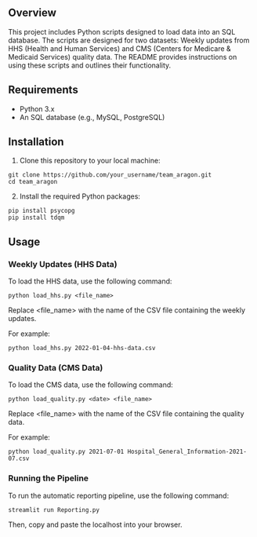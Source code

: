 ## Overview
This project includes Python scripts designed to load data into an SQL database. The scripts are designed for two datasets: Weekly updates from HHS (Health and Human Services) and CMS (Centers for Medicare & Medicaid Services) quality data. The README provides instructions on using these scripts and outlines their functionality.

## Requirements
- Python 3.x
- An SQL database (e.g., MySQL, PostgreSQL)

## Installation
1. Clone this repository to your local machine:
```
git clone https://github.com/your_username/team_aragon.git
cd team_aragon
```
2. Install the required Python packages:
```
pip install psycopg
pip install tdqm
```
## Usage

### Weekly Updates (HHS Data)

To load the HHS data, use the following command:

```
python load_hhs.py <file_name>
```
Replace <file_name> with the name of the CSV file containing the weekly updates.

For example: 
```
python load_hhs.py 2022-01-04-hhs-data.csv
```

### Quality Data (CMS Data)

To load the CMS data, use the following command:
```
python load_quality.py <date> <file_name>
```
Replace <file_name> with the name of the CSV file containing the quality data.

For example:
```
python load_quality.py 2021-07-01 Hospital_General_Information-2021-07.csv
```

### Running the Pipeline 

To run the automatic reporting pipeline, use the following command:
```
streamlit run Reporting.py
```
Then, copy and paste the localhost into your browser.
